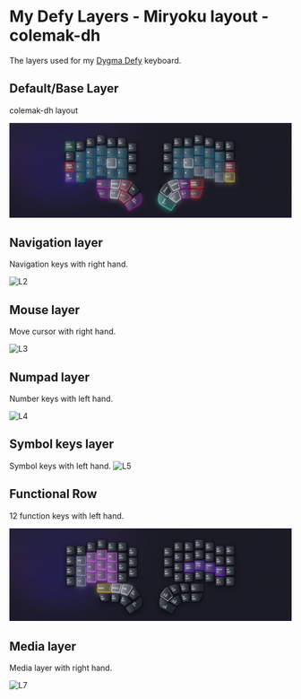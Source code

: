 # My Defy Layers - Miryoku layout - colemak-dh

The layers used for my [Dygma Defy](https://dygma.com/products/dygma-defy) keyboard.

## Default/Base Layer

colemak-dh layout

![L1](./L1.png)

## Navigation layer

Navigation keys with right hand.

![L2](./L2.png)

## Mouse layer

Move cursor with right hand.

![L3](./L3.png)

## Numpad layer

Number keys with left hand.

![L4](./L4.png)

## Symbol keys layer

Symbol keys with left hand.
![L5](./L5.png)

## Functional Row

12 function keys with left hand.

![L6](./L6.png)

## Media layer

Media layer with right hand.

![L7](./L7.png)
